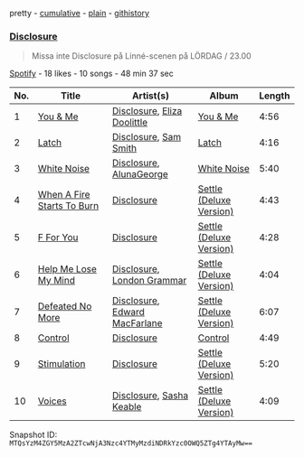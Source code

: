 pretty - [cumulative](/playlists/cumulative/5grxWts6M4gvPZFrWSNOBl.md) - [plain](/playlists/plain/5grxWts6M4gvPZFrWSNOBl) - [githistory](https://github.githistory.xyz/mackorone/spotify-playlist-archive/blob/main/playlists/plain/5grxWts6M4gvPZFrWSNOBl)

### [Disclosure](https://open.spotify.com/playlist/5grxWts6M4gvPZFrWSNOBl)

> Missa inte Disclosure på Linné\-scenen på LÖRDAG / 23.00

[Spotify](https://open.spotify.com/user/spotify) - 18 likes - 10 songs - 48 min 37 sec

| No. | Title | Artist(s) | Album | Length |
|---|---|---|---|---|
| 1 | [You & Me](https://open.spotify.com/track/4zsmbCgzPCS93IWeZlnBSZ) | [Disclosure](https://open.spotify.com/artist/6nS5roXSAGhTGr34W6n7Et), [Eliza Doolittle](https://open.spotify.com/artist/14L5rpGTLVUz1pD8fUeJB1) | [You & Me](https://open.spotify.com/album/4S8Ok3HJyCDUSEPJV4kpIR) | 4:56 |
| 2 | [Latch](https://open.spotify.com/track/2rii3qbrh96XDqMhs6cLlg) | [Disclosure](https://open.spotify.com/artist/6nS5roXSAGhTGr34W6n7Et), [Sam Smith](https://open.spotify.com/artist/2wY79sveU1sp5g7SokKOiI) | [Latch](https://open.spotify.com/album/02OPsiIr8adBH3SqL5SDSI) | 4:16 |
| 3 | [White Noise](https://open.spotify.com/track/7mMaJKkvMKUB4KPtWjMQ8D) | [Disclosure](https://open.spotify.com/artist/6nS5roXSAGhTGr34W6n7Et), [AlunaGeorge](https://open.spotify.com/artist/2VAnyOxzJuSAj7XIuEOT38) | [White Noise](https://open.spotify.com/album/0K0GkPXv2KUpMIT6ugMkAs) | 5:40 |
| 4 | [When A Fire Starts To Burn](https://open.spotify.com/track/6eNQBntWe7hh6N0h62tRcg) | [Disclosure](https://open.spotify.com/artist/6nS5roXSAGhTGr34W6n7Et) | [Settle \(Deluxe Version\)](https://open.spotify.com/album/6jHuoYWYIijzSwpDewR9ia) | 4:43 |
| 5 | [F For You](https://open.spotify.com/track/30aVFx8u8eYjy0P6flmPYp) | [Disclosure](https://open.spotify.com/artist/6nS5roXSAGhTGr34W6n7Et) | [Settle \(Deluxe Version\)](https://open.spotify.com/album/6jHuoYWYIijzSwpDewR9ia) | 4:28 |
| 6 | [Help Me Lose My Mind](https://open.spotify.com/track/2LTIrVBonJJLQHAjw41b28) | [Disclosure](https://open.spotify.com/artist/6nS5roXSAGhTGr34W6n7Et), [London Grammar](https://open.spotify.com/artist/3Bd1cgCjtCI32PYvDC3ynO) | [Settle \(Deluxe Version\)](https://open.spotify.com/album/6jHuoYWYIijzSwpDewR9ia) | 4:04 |
| 7 | [Defeated No More](https://open.spotify.com/track/7BglfN5b1n3ItWQ6SX1jlc) | [Disclosure](https://open.spotify.com/artist/6nS5roXSAGhTGr34W6n7Et), [Edward MacFarlane](https://open.spotify.com/artist/4lDk68AYMR0F8wSNKGmYLt) | [Settle \(Deluxe Version\)](https://open.spotify.com/album/6jHuoYWYIijzSwpDewR9ia) | 6:07 |
| 8 | [Control](https://open.spotify.com/track/0ZdxEkFmVAw6fIPfQ8birW) | [Disclosure](https://open.spotify.com/artist/6nS5roXSAGhTGr34W6n7Et) | [Control](https://open.spotify.com/album/6nLu5GVMt03GaU0Mhm41Yc) | 4:49 |
| 9 | [Stimulation](https://open.spotify.com/track/7ybRqQNDDe5qZNs5sg2V2Z) | [Disclosure](https://open.spotify.com/artist/6nS5roXSAGhTGr34W6n7Et) | [Settle \(Deluxe Version\)](https://open.spotify.com/album/6jHuoYWYIijzSwpDewR9ia) | 5:20 |
| 10 | [Voices](https://open.spotify.com/track/5qrfyPM4s9VG0WpEKBEWrZ) | [Disclosure](https://open.spotify.com/artist/6nS5roXSAGhTGr34W6n7Et), [Sasha Keable](https://open.spotify.com/artist/7MxGWmiAbqjNOGmj23wbWf) | [Settle \(Deluxe Version\)](https://open.spotify.com/album/6jHuoYWYIijzSwpDewR9ia) | 4:09 |

Snapshot ID: `MTQsYzM4ZGY5MzA2ZTcwNjA3Nzc4YTMyMzdiNDRkYzc0OWQ5ZTg4YTAyMw==`
